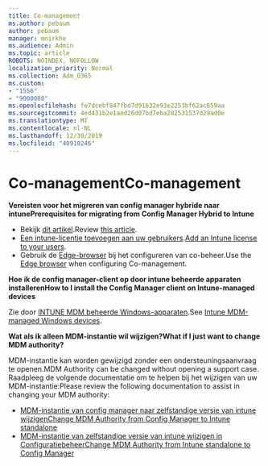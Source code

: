 ```yaml
---
title: Co-management
ms.author: pebaum
author: pebaum
manager: mnirkhe
ms.audience: Admin
ms.topic: article
ROBOTS: NOINDEX, NOFOLLOW
localization_priority: Normal
ms.collection: Adm_O365
ms.custom:
- "1556"
- "9000080"
ms.openlocfilehash: fe7dcebf847fbd7d91632e93e2253bf62ac659aa
ms.sourcegitcommit: 4ed431b2e1aed26d07bd7eba282531537d29ad0e
ms.translationtype: MT
ms.contentlocale: nl-NL
ms.lasthandoff: 12/30/2019
ms.locfileid: "40910246"
---
```

# <a name="co-management"></a><span data-ttu-id="b7f78-102">Co-management</span><span class="sxs-lookup"><span data-stu-id="b7f78-102">Co-management</span></span>

<span data-ttu-id="b7f78-103">**Vereisten voor het migreren van config manager hybride naar intune**</span><span class="sxs-lookup"><span data-stu-id="b7f78-103">**Prerequisites for migrating from Config Manager Hybrid to Intune**</span></span>

- <span data-ttu-id="b7f78-104">Bekijk [dit artikel](https://docs.microsoft.com/sccm/mdm/deploy-use/migrate-hybridmdm-to-intunesa).</span><span class="sxs-lookup"><span data-stu-id="b7f78-104">Review [this article](https://docs.microsoft.com/sccm/mdm/deploy-use/migrate-hybridmdm-to-intunesa).</span></span>
- <span data-ttu-id="b7f78-105">[Een intune-licentie toevoegen aan uw gebruikers](https://docs.microsoft.com/intune/licenses-assign).</span><span class="sxs-lookup"><span data-stu-id="b7f78-105">[Add an Intune license to your users](https://docs.microsoft.com/intune/licenses-assign).</span></span>
- <span data-ttu-id="b7f78-106">Gebruik de [Edge-browser](https://www.microsoft.com/windows/microsoft-edge) bij het configureren van co-beheer.</span><span class="sxs-lookup"><span data-stu-id="b7f78-106">Use the [Edge browser](https://www.microsoft.com/windows/microsoft-edge) when configuring Co-management.</span></span>

<span data-ttu-id="b7f78-107">**Hoe ik de config manager-client op door intune beheerde apparaten installeren**</span><span class="sxs-lookup"><span data-stu-id="b7f78-107">**How to I install the Config Manager client on Intune-managed devices**</span></span>

<span data-ttu-id="b7f78-108">Zie door [INTUNE MDM beheerde Windows-apparaten](https://docs.microsoft.com/sccm/core/clients/deploy/deploy-clients-to-windows-computers#bkmk_mdm).</span><span class="sxs-lookup"><span data-stu-id="b7f78-108">See [Intune MDM-managed Windows devices](https://docs.microsoft.com/sccm/core/clients/deploy/deploy-clients-to-windows-computers#bkmk_mdm).</span></span>

<span data-ttu-id="b7f78-109">**Wat als ik alleen MDM-instantie wil wijzigen?**</span><span class="sxs-lookup"><span data-stu-id="b7f78-109">**What if I just want to change MDM authority?**</span></span>

<span data-ttu-id="b7f78-110">MDM-instantie kan worden gewijzigd zonder een ondersteuningsaanvraag te openen.</span><span class="sxs-lookup"><span data-stu-id="b7f78-110">MDM Authority can be changed without opening a support case.</span></span> <span data-ttu-id="b7f78-111">Raadpleeg de volgende documentatie om te helpen bij het wijzigen van uw MDM-instantie:</span><span class="sxs-lookup"><span data-stu-id="b7f78-111">Please review the following documentation to assist in changing your MDM authority:</span></span>
- [<span data-ttu-id="b7f78-112">MDM-instantie van config manager naar zelfstandige versie van intune wijzigen</span><span class="sxs-lookup"><span data-stu-id="b7f78-112">Change MDM Authority from Config Manager to Intune standalone</span></span>](https://docs.microsoft.com/sccm/mdm/deploy-use/migrate-change-mdm-authority)
- [<span data-ttu-id="b7f78-113">MDM-instantie van zelfstandige versie van intune wijzigen in Configuratiebeheer</span><span class="sxs-lookup"><span data-stu-id="b7f78-113">Change MDM Authority from Intune standalone to Config Manager</span></span>](https://docs.microsoft.com/intune-classic/deploy-use/prerequisites-for-enrollment#what-to-do-if-you-choose-the-wrong-mdm-authority-setting)